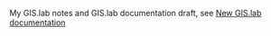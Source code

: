 My GIS.lab notes and GIS.lab documentation draft, see [New GIS.lab documentation](http://gislab-documentation.readthedocs.org/en/latest/en/newdoc/conventions.html)
